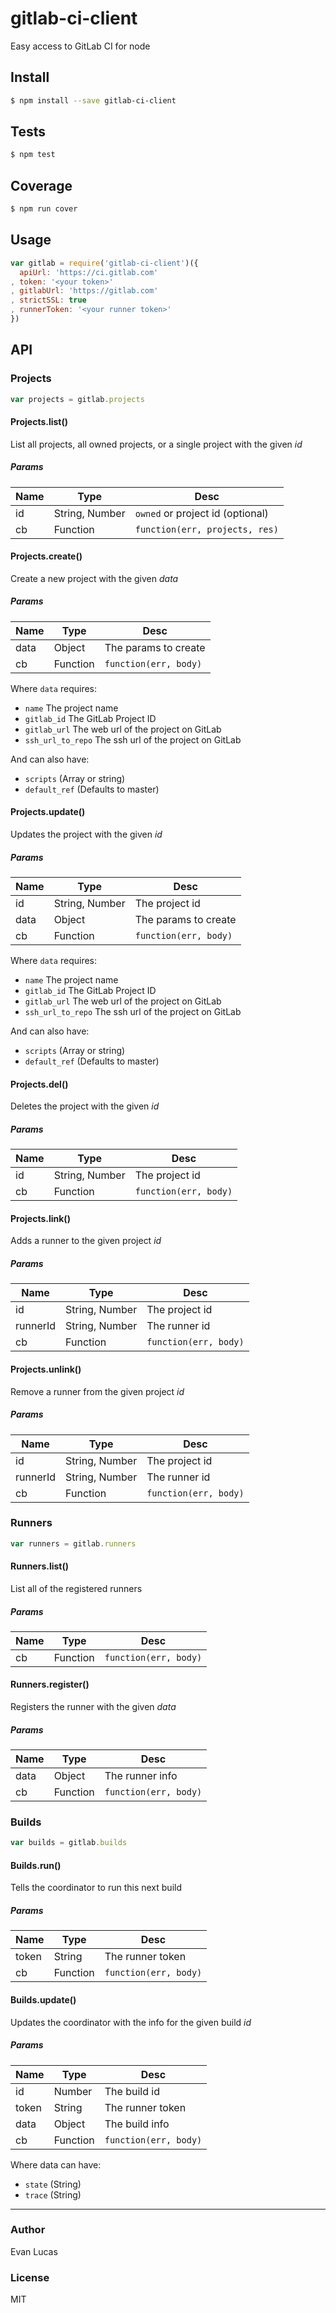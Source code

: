 # gitlab-ci-client

Easy access to GitLab CI for node

## Install

```bash
$ npm install --save gitlab-ci-client
```

## Tests

```bash
$ npm test
```

## Coverage

```bash
$ npm run cover
```

## Usage

```js
var gitlab = require('gitlab-ci-client')({
  apiUrl: 'https://ci.gitlab.com'
, token: '<your token>'
, gitlabUrl: 'https://gitlab.com'
, strictSSL: true
, runnerToken: '<your runner token>'
})
```

## API

### Projects

```js
var projects = gitlab.projects
```

#### Projects.list()

List all projects, all owned projects, or a single project with the given _id_

##### Params

| Name | Type | Desc |
| ---- | ---- | ---- |
| id | String, Number | `owned` or project id (optional) |
| cb | Function | `function(err, projects, res)` |

#### Projects.create()

Create a new project with the given _data_

##### Params

| Name | Type | Desc |
| ---- | ---- | ---- |
| data | Object | The params to create |
| cb | Function | `function(err, body)` |

Where `data` requires:

- `name` The project name
- `gitlab_id` The GitLab Project ID
- `gitlab_url` The web url of the project on GitLab
- `ssh_url_to_repo` The ssh url of the project on GitLab

And can also have:

- `scripts` (Array or string)
- `default_ref` (Defaults to master)

#### Projects.update()

Updates the project with the given _id_

##### Params

| Name | Type | Desc |
| ---- | ---- | ---- |
| id | String, Number | The project id |
| data | Object | The params to create |
| cb | Function | `function(err, body)` |

Where `data` requires:

- `name` The project name
- `gitlab_id` The GitLab Project ID
- `gitlab_url` The web url of the project on GitLab
- `ssh_url_to_repo` The ssh url of the project on GitLab

And can also have:

- `scripts` (Array or string)
- `default_ref` (Defaults to master)

#### Projects.del()

Deletes the project with the given _id_

##### Params

| Name | Type | Desc |
| ---- | ---- | ---- |
| id | String, Number | The project id |
| cb | Function | `function(err, body)` |

#### Projects.link()

Adds a runner to the given project _id_

##### Params

| Name | Type | Desc |
| ---- | ---- | ---- |
| id | String, Number | The project id |
| runnerId | String, Number | The runner id |
| cb | Function | `function(err, body)` |

#### Projects.unlink()

Remove a runner from the given project _id_

##### Params

| Name | Type | Desc |
| ---- | ---- | ---- |
| id | String, Number | The project id |
| runnerId | String, Number | The runner id |
| cb | Function | `function(err, body)` |

### Runners

```js
var runners = gitlab.runners
```

#### Runners.list()

List all of the registered runners

##### Params

| Name | Type | Desc |
| ---- | ---- | ---- |
| cb | Function | `function(err, body)` |

#### Runners.register()

Registers the runner with the given _data_

##### Params

| Name | Type | Desc |
| ---- | ---- | ---- |
| data | Object | The runner info |
| cb | Function | `function(err, body)` |

### Builds

```js
var builds = gitlab.builds
```

#### Builds.run()

Tells the coordinator to run this next build

##### Params

| Name | Type | Desc |
| ---- | ---- | ---- |
| token | String | The runner token |
| cb | Function | `function(err, body)` |

#### Builds.update()

Updates the coordinator with the info for the given build _id_

##### Params

| Name | Type | Desc |
| ---- | ---- | ---- |
| id | Number | The build id |
| token | String | The runner token |
| data | Object | The build info |
| cb | Function | `function(err, body)` |

Where data can have:

- `state` (String)
- `trace` (String)

***

### Author

Evan Lucas

### License

MIT
